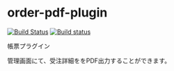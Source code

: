 # order-pdf-plugin
[![Build Status](https://travis-ci.org/EC-CUBE/order-pdf-plugin.svg?branch=master)](https://travis-ci.org/EC-CUBE/order-pdf-plugin)
[![Build status](https://ci.appveyor.com/api/projects/status/l5eoakt9828yorx9?svg=true)](https://ci.appveyor.com/project/ECCUBE/order-pdf-plugin)

帳票プラグイン

管理画面にて、受注詳細ををPDF出力することができます。
